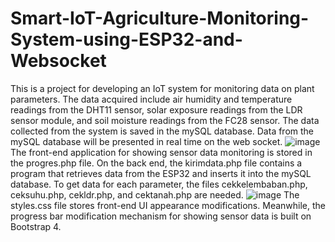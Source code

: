 # Smart-IoT-Agriculture-Monitoring-System-using-ESP32-and-Websocket

This is a project for developing an IoT system for monitoring data on plant parameters. The data acquired include air humidity and temperature readings from the DHT11 sensor, solar exposure readings from the LDR sensor module, and soil moisture readings from the FC28 sensor. The data collected from the system is saved in the mySQL database. Data from the mySQL database will be presented in real time on the web socket.
![image](https://github.com/rendychristiann/iot-agriculture-monitoring/assets/78911479/f91768d7-6fac-43c4-9f6b-f10503c769ce)
The front-end application for showing sensor data monitoring is stored in the progres.php file. On the back end, the kirimdata.php file contains a program that retrieves data from the ESP32 and inserts it into the mySQL database. To get data for each parameter, the files cekkelembaban.php, ceksuhu.php, cekldr.php, and cektanah.php are needed.
![image](https://github.com/rendychristiann/iot-agriculture-monitoring/assets/78911479/2b940fdb-acda-43e8-9d60-dadaff851096)
The styles.css file stores front-end UI appearance modifications. Meanwhile, the progress bar modification mechanism for showing sensor data is built on Bootstrap 4.

